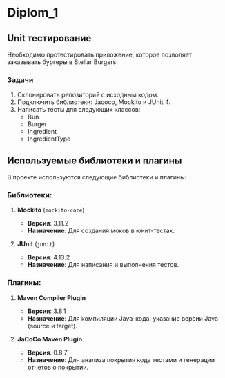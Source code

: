 # Diplom_1

## Unit тестирование

Необходимо протестировать приложение, которое позволяет заказывать бургеры в Stellar Burgers.

### Задачи

1. Склонировать репозиторий с исходным кодом.
2. Подключить библиотеки: Jacoco, Mockito и JUnit 4.
3. Написать тесты для следующих классов:
    - Bun
    - Burger
    - Ingredient
    - IngredientType

## Используемые библиотеки и плагины

В проекте используются следующие библиотеки и плагины:

### Библиотеки:
1. **Mockito** (`mockito-core`)
   - **Версия**: 3.11.2
   - **Назначение**: Для создания моков в юнит-тестах.

2. **JUnit** (`junit`)
   - **Версия**: 4.13.2
   - **Назначение**: Для написания и выполнения тестов.

### Плагины:
1. **Maven Compiler Plugin**
   - **Версия**: 3.8.1
   - **Назначение**: Для компиляции Java-кода, указание версии Java (source и target).

2. **JaCoCo Maven Plugin**
   - **Версия**: 0.8.7
   - **Назначение**: Для анализа покрытия кода тестами и генерации отчетов о покрытии.